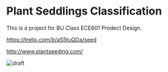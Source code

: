 # Plant Seddlings Classification

This is a project for BU Class ECE601 Prodect Design.

https://trello.com/b/aS5tuQDa/seed

http://www.plantseeding.com/

![draft](https://github.com/plantclassification/seedlings_classification/blob/master/WechatIMG333.jpeg)
